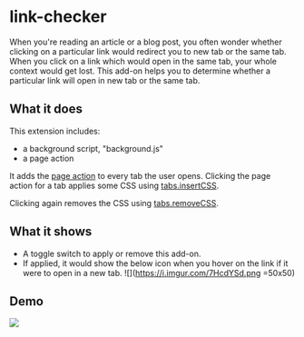 # link-checker

When you're reading an article or a blog post, you often wonder whether clicking on a particular link would redirect you to new tab or the same tab. When you click on a link which would open in the same tab, your whole context would get lost. This add-on helps you to determine whether a particular link will open in new tab or the same tab.

## What it does

This extension includes:

* a background script, "background.js"
* a page action

It adds the [page action](https://developer.mozilla.org/en-US/Add-ons/WebExtensions/API/pageAction)  to every tab the user opens. Clicking the page action for a tab applies some CSS using [tabs.insertCSS](https://developer.mozilla.org/docs/Mozilla/Add-ons/WebExtensions/API/tabs/insertCSS).

Clicking again removes the CSS using [tabs.removeCSS](https://developer.mozilla.org/docs/Mozilla/Add-ons/WebExtensions/API/tabs/removeCSS).

## What it shows

* A toggle switch to apply or remove this add-on.
* If applied, it would show the below icon when you hover on the link if it were to open in a new tab.
![](https://i.imgur.com/7HcdYSd.png =50x50)

## Demo

![](https://j.gifs.com/ANzrO3.gif)
